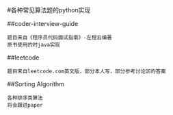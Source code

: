 #各种常见算法题的python实现

##coder-interview-guide
```
题目来自《程序员代码面试指南》-左程云编著
原书使用的时java实现
```

##leetcode
```
题目来自leetcode.com英文版，部分本人写，部分参考讨论区的答案
```

##Sorting Algorithm
```
各种排序类算法
将会跟进paper
```
